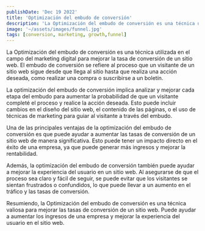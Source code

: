 ```yaml
---
publishDate: 'Dec 19 2022'
title: 'Optimización del embudo de conversión'
description: 'La Optimización del embudo de conversión es una técnica utilizada en el campo del marketing digital para mejorar la tasa de conversión de un sitio web..'
image: '~/assets/images/funnel.jpg'
tags: [conversion, marketing, growth,funnel]
---
```

La Optimización del embudo de conversión es una técnica utilizada en el campo del marketing digital para mejorar la tasa de conversión de un sitio web. El embudo de conversión se refiere al proceso que un visitante de un sitio web sigue desde que llega al sitio hasta que realiza una acción deseada, como realizar una compra o suscribirse a un boletín.

La optimización del embudo de conversión implica analizar y mejorar cada etapa del embudo para aumentar la probabilidad de que un visitante completé el proceso y realice la acción deseada. Esto puede incluir cambios en el diseño del sitio web, el contenido de las páginas, o el uso de técnicas de marketing para guiar al visitante a través del embudo.

Una de las principales ventajas de la optimización del embudo de conversión es que puede ayudar a aumentar las tasas de conversión de un sitio web de manera significativa. Esto puede tener un impacto directo en el éxito de una empresa, ya que puede generar más ingresos y mejorar la rentabilidad.

Además, la optimización del embudo de conversión también puede ayudar a mejorar la experiencia del usuario en un sitio web. Al asegurarse de que el proceso sea claro y fácil de seguir, se puede evitar que los visitantes se sientan frustrados o confundidos, lo que puede llevar a un aumento en el tráfico y las tasas de conversión.

Resumiendo, la Optimización del embudo de conversión es una técnica valiosa para mejorar las tasas de conversión de un sitio web. Puede ayudar a aumentar los ingresos de una empresa y mejorar la experiencia del usuario en el sitio web.